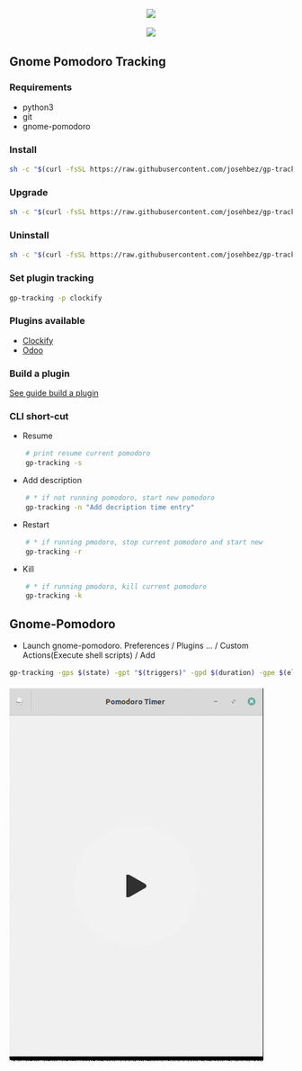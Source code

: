 
<p align="center"><img src="docs/assets/DigbyShadows.png" width="360"></p>
<p align="center">  
  
  <a href="LICENSE">  
    <img src="https://img.shields.io/github/license/josehbez/gp-tracking?style=flat-square" />
  </a>
</p>


## Gnome Pomodoro Tracking


### Requirements 
* python3
* git 
* gnome-pomodoro

### Install

```bash
sh -c "$(curl -fsSL https://raw.githubusercontent.com/josehbez/gp-tracking/master/install.sh)"

```
### Upgrade

```bash
sh -c "$(curl -fsSL https://raw.githubusercontent.com/josehbez/gp-tracking/master/install.sh)" "" --upgrade

```

### Uninstall

```bash
sh -c "$(curl -fsSL https://raw.githubusercontent.com/josehbez/gp-tracking/master/uninstall.sh)"
```



### Set plugin tracking

```bash
gp-tracking -p clockify
```

### Plugins available

* [Clockify](./plugins/clockify/README.md)
* [Odoo](./plugins/odoo/README.md)

### Build a plugin
[See guide build a plugin ](./plugins/README.md)

### CLI short-cut
* Resume 
```bash
    # print resume current pomodoro
    gp-tracking -s 
```
* Add description
```bash
    # * if not running pomodoro, start new pomodoro
    gp-tracking -n "Add decription time entry"
```
* Restart 
```bash
    # * if running pmodoro, stop current pomodoro and start new
    gp-tracking -r
```
* Kill 
```bash
    # * if running pmodoro, kill current pomodoro
    gp-tracking -k
```

## Gnome-Pomodoro 

* Launch gnome-pomodoro. Preferences / Plugins ... / Custom Actions(Execute shell scripts) / Add 

```bash
gp-tracking -gps $(state) -gpt "$(triggers)" -gpd $(duration) -gpe $(elapsed)
```

![](gp-tracking-settings.gif)


